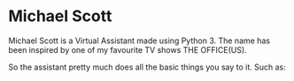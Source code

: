 # Michael Scott
 Michael Scott is a Virtual Assistant made using Python 3. The name has been inspired by one of my favourite TV shows THE OFFICE(US).

So the assistant pretty much does all the basic things you say to it. Such as: